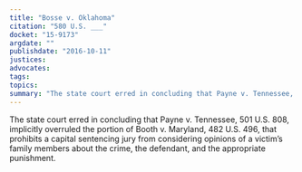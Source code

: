 ```yaml
---
title: "Bosse v. Oklahoma"
citation: "580 U.S. ___"
docket: "15-9173"
argdate: ""
publishdate: "2016-10-11"
justices:
advocates:
tags:
topics:
summary: "The state court erred in concluding that Payne v. Tennessee, 501 U.S. 808, implicitly overruled the portion of Booth v. Maryland, 482 U.S. 496, that prohibits a capital sentencing jury from considering opinions of a victim’s family members about the crime, the defendant, and the appropriate punishment."
---
```

The state court erred in concluding that Payne v. Tennessee, 501 U.S. 808, implicitly overruled the portion of Booth v. Maryland, 482 U.S. 496, that prohibits a capital sentencing jury from considering opinions of a victim’s family members about the crime, the defendant, and the appropriate punishment.

